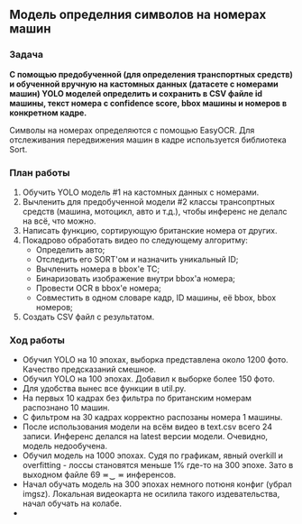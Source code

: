 ## Модель определния символов на номерах машин

### Задача 
**С помощью предобученной (для определения транспортных средств) и обученной вручную на кастомных данных (датасете с номерами машин) YOLO моделей определить и сохранить в CSV файле id машины, текст номера с confidence score, bbox машины и номеров в конкретном кадре.** 

Символы на номерах определяются с помощью EasyOCR. Для отслеживания передвижения машин в кадре используется библиотека Sort.

### План работы
1. Обучить YOLO модель #1 на кастомных данных с номерами.
2. Вычленить для предобученной модели #2 классы трансопртных средств (машина, мотоцикл, авто и т.д.), чтобы инференс не делалс на всё, что можно.
3. Написать функцию, сортирующую британские номера от других.
4. Покадрово обработать видео по следующему алгоритму:
    - Определить авто;
    - Отследить его SORT'ом и назначить уникальный ID;
    - Вычленить номера в bbox'е ТС;
    - Бинаризовать изображение внутри bbox'a номера;
    - Провести OCR в bbox'e номера;
    - Совместить в одном словаре кадр, ID машины, её bbox, bbox номеров;
5. Создать CSV файл с результатом.

### Ход работы
- Обучил YOLO на 10 эпохах, выборка представлена около 1200 фото. Качество предсказаний смешное.
- Обучил YOLO на 100 эпохах. Добавил к выборке более 150 фото.
- Для удобства вынес все функции в util.py.
- На первых 10 кадрах без фильтра по британским номерам распознано 10 машин.
- С фильтром на 30 кадрах корректно распозаны номера 1 машины.
- После использования модели на всём видео в text.csv всего 24 записи. Инференс делался на latest версии модели. Очевидно, модель недообучена.
- Обучил модель на 1000 эпохах. Судя по графикам, явный overkill и overfitting - лоссы становятся меньше 1% где-то на 300 эпохе. Зато в выходном файле 69 ≖‿ ≖ инференсов. 
- Начал обучать модель на 300 эпохах немного потюня конфиг (убрал imgsz). Локальная видеокарта не осилила такого издевательства, начал обучать на колабе.
- 